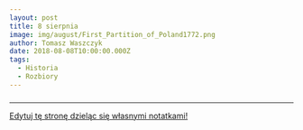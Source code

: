 ```yaml
---
layout: post
title: 8 sierpnia
image: img/august/First_Partition_of_Poland1772.png
author: Tomasz Waszczyk
date: 2018-08-08T10:00:00.000Z
tags:
  - Historia
  - Rozbiory
---
```


### 



---

<a href="https://github.com/TomaszWaszczyk/historia.waszczyk.com/edit/master/src/content/august-8.md" target="_blank">Edytuj tę stronę dzieląc się własnymi notatkami!</a>
